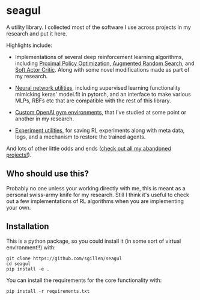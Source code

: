 # seagul
A utility library. I collected most of the software I use across projects in my research and put it here. 

Highlights include:

- Implementations of several deep reinforcement learning algorithms, including [Proximal Policy Optimization](./seagul/rl/ppo),  [Augmented Random Search](./seagul/rl/ars), and [Soft Actor Critic](./seagul/rl/sac). Along with some novel modifications made as part of my research.

- [Neural network utilities](./seagul/nn.py), including supervised learning functionality mimicking keras' model.fit in pytorch, and an interface to make various MLPs, RBFs etc that are compatible with the rest of this library.

- [Custom OpenAI gym environments](./seagul/envs), that I've studied at some point or another in my research. 

- [Experiment utilities](./seagul/rl/run_utils), for saving RL experiments along with meta data, logs, and a mechanism to restore the trained agents.

And lots of other little odds and ends ([check out all my abandoned projects!](./seagul/old)). 

## Who should use this?

Probably no one unless your working directly with me, this is meant as a personal swiss-army knife for my research. Still I think it's useful to check out a few implementations of RL algorithms when you are implementing your own. 

## Installation
This is a python package, so you could install it (in some sort of virtual environment!!) with:

```
git clone https://github.com/sgillen/seagul
cd seagul
pip install -e .
```
 
You can install the requirements for the core functionality with:

```
pip install -r requirements.txt
```

